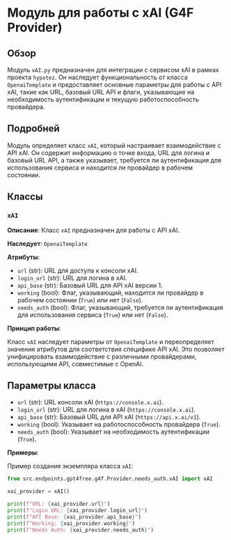 # Модуль для работы с xAI (G4F Provider)

## Обзор

Модуль `xAI.py` предназначен для интеграции с сервисом xAI в рамках проекта `hypotez`. Он наследует функциональность от класса `OpenaiTemplate` и предоставляет основные параметры для работы с API xAI, такие как URL, базовый URL API и флаги, указывающие на необходимость аутентификации и текущую работоспособность провайдера.

## Подробней

Модуль определяет класс `xAI`, который настраивает взаимодействие с API xAI. Он содержит информацию о точке входа, URL для логина и базовый URL API, а также указывает, требуется ли аутентификация для использования сервиса и находится ли провайдер в рабочем состоянии.

## Классы

### `xAI`

**Описание**: Класс `xAI` предназначен для работы с API xAI.

**Наследует**: `OpenaiTemplate`

**Атрибуты**:

-   `url` (str): URL для доступа к консоли xAI.
-   `login_url` (str): URL для логина в xAI.
-   `api_base` (str): Базовый URL для API xAI версии 1.
-   `working` (bool): Флаг, указывающий, находится ли провайдер в рабочем состоянии (`True`) или нет (`False`).
-   `needs_auth` (bool): Флаг, указывающий, требуется ли аутентификация для использования сервиса (`True`) или нет (`False`).

**Принцип работы**:

Класс `xAI` наследует параметры от `OpenaiTemplate` и переопределяет значения атрибутов для соответствия специфике API xAI. Это позволяет унифицировать взаимодействие с различными провайдерами, использующими API, совместимые с OpenAI.

## Параметры класса

-   `url` (str): URL консоли xAI (`https://console.x.ai`).
-   `login_url` (str): URL для логина в xAI (`https://console.x.ai`).
-   `api_base` (str): Базовый URL для API xAI (`https://api.x.ai/v1`).
-   `working` (bool): Указывает на работоспособность провайдера (`True`).
-   `needs_auth` (bool): Указывает на необходимость аутентификации (`True`).

**Примеры**:

Пример создания экземпляра класса `xAI`:

```python
from src.endpoints.gpt4free.g4f.Provider.needs_auth.xAI import xAI

xai_provider = xAI()

print(f"URL: {xai_provider.url}")
print(f"Login URL: {xai_provider.login_url}")
print(f"API Base: {xai_provider.api_base}")
print(f"Working: {xai_provider.working}")
print(f"Needs Auth: {xai_provider.needs_auth}")